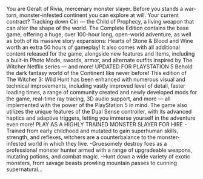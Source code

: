 You are Geralt of Rivia, mercenary monster slayer. Before you stands a war-torn, monster-infested continent you can explore at will. Your current contract? Tracking down Ciri — the Child of Prophecy, a living weapon that can alter the shape of the world. The Complete Edition contains the base game, offering a huge, over 100-hour long, open-world adventure, as well as both of its massive story expansions: Hearts of Stone & Blood and Wine worth an extra 50 hours of gameplay! It also comes with all additional content released for the game, alongside new features and items, including a built-in Photo Mode, swords, armor, and alternate outfits inspired by The Witcher Netflix series — and more! UPDATED FOR PLAYSTATION 5 Behold the dark fantasy world of the Continent like never before! This edition of The Witcher 3: Wild Hunt has been enhanced with numerous visual and technical improvements, including vastly improved level of detail, faster loading times, a range of community created and newly developed mods for the game, real-time ray tracing, 3D audio support, and more — all implemented with the power of the PlayStation 5 in mind. The game also utilizes the unique features of the Dual Sense controller, with its advanced haptics and adaptive triggers, letting you immerse yourself in the adventure even more! PLAY AS A HIGHLY TRAINED MONSTER SLAYER FOR HIRE -Trained from early childhood and mutated to gain superhuman skills, strength, and reflexes, witchers are a counterbalance to the monster-infested world in which they live. -Gruesomely destroy foes as a professional monster hunter armed with a range of upgradeable weapons, mutating potions, and combat magic. -Hunt down a wide variety of exotic monsters, from savage beasts prowling mountain passes to cunning supernatural...
